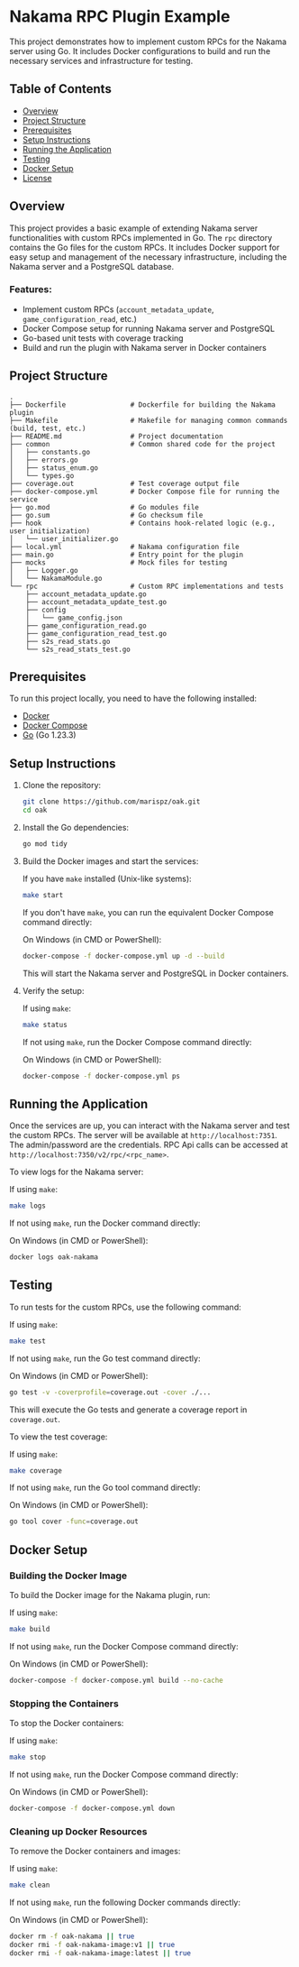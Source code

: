 # Nakama RPC Plugin Example

This project demonstrates how to implement custom RPCs for the Nakama server using Go. It includes Docker configurations to build and run the necessary services and infrastructure for testing.

## Table of Contents
- [Overview](#overview)
- [Project Structure](#project-structure)
- [Prerequisites](#prerequisites)
- [Setup Instructions](#setup-instructions)
- [Running the Application](#running-the-application)
- [Testing](#testing)
- [Docker Setup](#docker-setup)
- [License](#license)

## Overview

This project provides a basic example of extending Nakama server functionalities with custom RPCs implemented in Go. The `rpc` directory contains the Go files for the custom RPCs. It includes Docker support for easy setup and management of the necessary infrastructure, including the Nakama server and a PostgreSQL database.

### Features:
- Implement custom RPCs (`account_metadata_update`, `game_configuration_read`, etc.)
- Docker Compose setup for running Nakama server and PostgreSQL
- Go-based unit tests with coverage tracking
- Build and run the plugin with Nakama server in Docker containers

## Project Structure

```
.
├── Dockerfile                # Dockerfile for building the Nakama plugin
├── Makefile                  # Makefile for managing common commands (build, test, etc.)
├── README.md                 # Project documentation
├── common                    # Common shared code for the project
│   ├── constants.go
│   ├── errors.go
│   ├── status_enum.go
│   └── types.go
├── coverage.out              # Test coverage output file
├── docker-compose.yml        # Docker Compose file for running the service
├── go.mod                    # Go modules file
├── go.sum                    # Go checksum file
├── hook                      # Contains hook-related logic (e.g., user initialization)
│   └── user_initializer.go
├── local.yml                 # Nakama configuration file
├── main.go                   # Entry point for the plugin
├── mocks                     # Mock files for testing
│   ├── Logger.go
│   └── NakamaModule.go
└── rpc                       # Custom RPC implementations and tests
    ├── account_metadata_update.go
    ├── account_metadata_update_test.go
    ├── config
    │   └── game_config.json
    ├── game_configuration_read.go
    ├── game_configuration_read_test.go
    ├── s2s_read_stats.go
    └── s2s_read_stats_test.go
```

## Prerequisites

To run this project locally, you need to have the following installed:
- [Docker](https://www.docker.com/products/docker-desktop)
- [Docker Compose](https://docs.docker.com/compose/install/)
- [Go](https://golang.org/dl/) (Go 1.23.3)

## Setup Instructions

1. Clone the repository:

    ```bash
    git clone https://github.com/marispz/oak.git
    cd oak
    ```

2. Install the Go dependencies:

    ```bash
    go mod tidy
    ```

3. Build the Docker images and start the services:

    If you have `make` installed (Unix-like systems):
    ```bash
    make start
    ```

    If you don't have `make`, you can run the equivalent Docker Compose command directly:

    On Windows (in CMD or PowerShell):
    ```bash
    docker-compose -f docker-compose.yml up -d --build
    ```

    This will start the Nakama server and PostgreSQL in Docker containers.

4. Verify the setup:

    If using `make`:
    ```bash
    make status
    ```

    If not using `make`, run the Docker Compose command directly:

    On Windows (in CMD or PowerShell):
    ```bash
    docker-compose -f docker-compose.yml ps
    ```

## Running the Application

Once the services are up, you can interact with the Nakama server and test the custom RPCs. The server will be available at `http://localhost:7351`. The admin/password are the credentials.
RPC Api calls can be accessed at `http://localhost:7350/v2/rpc/<rpc_name>`.

To view logs for the Nakama server:

If using `make`:
```bash
make logs
```

If not using `make`, run the Docker command directly:

On Windows (in CMD or PowerShell):
```bash
docker logs oak-nakama
```

## Testing

To run tests for the custom RPCs, use the following command:

If using `make`:
```bash
make test
```

If not using `make`, run the Go test command directly:

On Windows (in CMD or PowerShell):
```bash
go test -v -coverprofile=coverage.out -cover ./...
```

This will execute the Go tests and generate a coverage report in `coverage.out`.

To view the test coverage:

If using `make`:
```bash
make coverage
```

If not using `make`, run the Go tool command directly:

On Windows (in CMD or PowerShell):
```bash
go tool cover -func=coverage.out
```

## Docker Setup

### Building the Docker Image

To build the Docker image for the Nakama plugin, run:

If using `make`:
```bash
make build
```

If not using `make`, run the Docker Compose command directly:

On Windows (in CMD or PowerShell):
```bash
docker-compose -f docker-compose.yml build --no-cache
```

### Stopping the Containers

To stop the Docker containers:

If using `make`:
```bash
make stop
```

If not using `make`, run the Docker Compose command directly:

On Windows (in CMD or PowerShell):
```bash
docker-compose -f docker-compose.yml down
```

### Cleaning up Docker Resources

To remove the Docker containers and images:

If using `make`:
```bash
make clean
```

If not using `make`, run the following Docker commands directly:

On Windows (in CMD or PowerShell):
```bash
docker rm -f oak-nakama || true
docker rmi -f oak-nakama-image:v1 || true
docker rmi -f oak-nakama-image:latest || true
```
